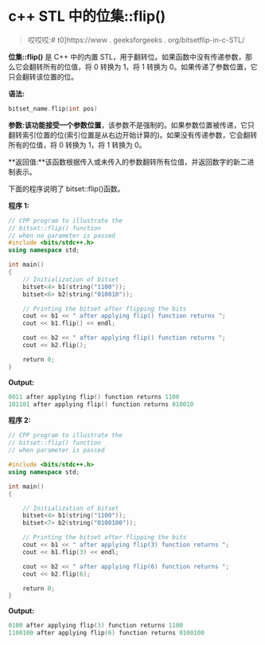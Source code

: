 # c++ STL 中的位集::flip()

> 哎哎哎:# t0]https://www . geeksforgeeks . org/bitsetflip-in-c-STL/

**位集::flip()** 是 C++ 中的内置 STL，用于翻转位。如果函数中没有传递参数，那么它会翻转所有的位值，将 0 转换为 1，将 1 转换为 0。如果传递了参数位置，它只会翻转该位置的位。

**语法:**

```cpp
bitset_name.flip(int pos)

```

**参数:**该功能接受一个参数**位置**，该参数不是强制的。如果参数位置被传递，它只翻转索引位置的位(索引位置是从右边开始计算的)。如果没有传递参数，它会翻转所有的位值，将 0 转换为 1，将 1 转换为 0。

**返回值:**该函数根据传入或未传入的参数翻转所有位值，并返回数字的新二进制表示。

下面的程序说明了 bitset::flip()函数。

**程序 1:**

```cpp
// CPP program to illustrate the
// bitset::flip() function
// when no parameter is passed
#include <bits/stdc++.h>
using namespace std;

int main()
{
    // Initialization of bitset
    bitset<4> b1(string("1100"));
    bitset<6> b2(string("010010"));

    // Printing the bitset after flipping the bits
    cout << b1 << " after applying flip() function returns ";
    cout << b1.flip() << endl;

    cout << b2 << " after applying flip() function returns ";
    cout << b2.flip();

    return 0;
}
```

**Output:**

```cpp
0011 after applying flip() function returns 1100
101101 after applying flip() function returns 010010

```

**程序 2:**

```cpp
// CPP program to illustrate the
// bitset::flip() function
// when parameter is passed

#include <bits/stdc++.h>
using namespace std;

int main()
{

    // Initialization of bitset
    bitset<4> b1(string("1100"));
    bitset<7> b2(string("0100100"));

    // Printing the bitset after flipping the bits
    cout << b1 << " after applying flip(3) function returns ";
    cout << b1.flip(3) << endl;

    cout << b2 << " after applying flip(6) function returns ";
    cout << b2.flip(6);

    return 0;
}
```

**Output:**

```cpp
0100 after applying flip(3) function returns 1100
1100100 after applying flip(6) function returns 0100100

```